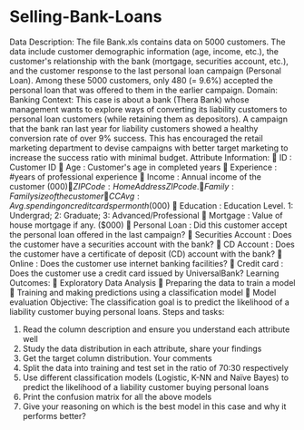 # Selling-Bank-Loans

Data Description:
The file Bank.xls contains data on 5000 customers. The data include customer
demographic information (age, income, etc.), the customer's relationship with the bank
(mortgage, securities account, etc.), and the customer response to the last personal loan
campaign (Personal Loan). Among these 5000 customers, only 480 (= 9.6%) accepted
the personal loan that was offered to them in the earlier campaign.
Domain:
Banking
Context:
This case is about a bank (Thera Bank) whose management wants to explore ways of
converting its liability customers to personal loan customers (while retaining them as
depositors). A campaign that the bank ran last year for liability customers showed a
healthy conversion rate of over 9% success. This has encouraged the retail marketing
department to devise campaigns with better target marketing to increase the success
ratio with minimal budget.
Attribute Information:
 ID : Customer ID
 Age : Customer's age in completed years
 Experience : #years of professional experience
 Income : Annual income of the customer ($000)
 ZIP Code : Home Address ZIP code.
 Family : Family size of the customer
 CCAvg : Avg. spending on credit cards per month ($000)
 Education : Education Level. 1: Undergrad; 2: Graduate;
 3: Advanced/Professional
 Mortgage : Value of house mortgage if any. ($000)
 Personal Loan : Did this customer accept the personal loan offered in the
 last campaign?
 Securities Account : Does the customer have a securities account with the bank?
 CD Account : Does the customer have a certificate of deposit (CD)
 account with the bank?
 Online : Does the customer use internet banking facilities?
 Credit card : Does the customer use a credit card issued by 
 UniversalBank?
Learning Outcomes:
 Exploratory Data Analysis
 Preparing the data to train a model
 Training and making predictions using a classification model
 Model evaluation
Objective:
The classification goal is to predict the likelihood of a liability customer buying personal
loans.
Steps and tasks:
1. Read the column description and ensure you understand each attribute well
2. Study the data distribution in each attribute, share your findings
3. Get the target column distribution. Your comments
4. Split the data into training and test set in the ratio of 70:30 respectively
5. Use different classification models (Logistic, K-NN and Naïve Bayes) to predict
the likelihood of a liability customer buying personal loans
6. Print the confusion matrix for all the above models
7. Give your reasoning on which is the best model in this case and why it performs
better?
